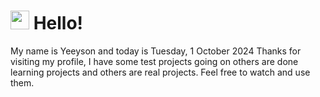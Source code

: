  <h1>
    <img src="https://emojis.slackmojis.com/emojis/images/1643510097/45343/hi.gif?1643510097" width="30"/> 
    Hello!
 </h1>
 <p>
    My name is Yeeyson and today is Tuesday, 1 October 2024
    Thanks for visiting my profile, I have some test projects going on others are done learning projects and others are real projects.
    Feel free to watch and use them.
 </p>